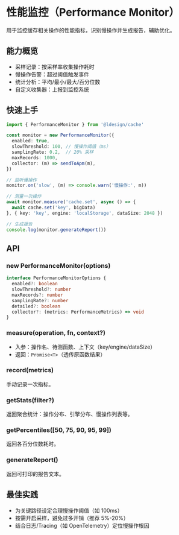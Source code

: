 # 性能监控（Performance Monitor）

用于监控缓存相关操作的性能指标，识别慢操作并生成报告，辅助优化。

## 能力概览
- 采样记录：按采样率收集操作耗时
- 慢操作告警：超过阈值触发事件
- 统计分析：平均/最小/最大/百分位数
- 自定义收集器：上报到监控系统

## 快速上手

```ts
import { PerformanceMonitor } from '@ldesign/cache'

const monitor = new PerformanceMonitor({
  enabled: true,
  slowThreshold: 100, // 慢操作阈值（ms）
  samplingRate: 0.2,  // 20% 采样
  maxRecords: 1000,
  collector: (m) => sendToApm(m),
})

// 监听慢操作
monitor.on('slow', (m) => console.warn('慢操作:', m))

// 测量一次操作
await monitor.measure('cache.set', async () => {
  await cache.set('key', bigData)
}, { key: 'key', engine: 'localStorage', dataSize: 2048 })

// 生成报告
console.log(monitor.generateReport())
```

## API

### new PerformanceMonitor(options)
```ts
interface PerformanceMonitorOptions {
  enabled?: boolean
  slowThreshold?: number
  maxRecords?: number
  samplingRate?: number
  detailed?: boolean
  collector?: (metrics: PerformanceMetrics) => void
}
```

### measure(operation, fn, context?)
- 入参：操作名、待测函数、上下文（key/engine/dataSize）
- 返回：`Promise<T>`（透传原函数结果）

### record(metrics)
手动记录一次指标。

### getStats(filter?)
返回聚合统计：操作分布、引擎分布、慢操作列表等。

### getPercentiles([50, 75, 90, 95, 99])
返回各百分位数耗时。

### generateReport()
返回可打印的报告文本。

## 最佳实践
- 为关键路径设定合理慢操作阈值（如 100ms）
- 按需开启采样，避免过多开销（推荐 5%-20%）
- 结合日志/Tracing（如 OpenTelemetry）定位慢操作根因

